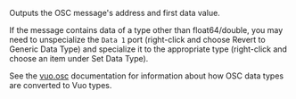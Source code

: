 Outputs the OSC message's address and first data value.

If the message contains data of a type other than float64/double, you may need to unspecialize the `Data 1` port (right-click and choose Revert to Generic Data Type) and specialize it to the appropriate type (right-click and choose an item under Set Data Type).

See the [vuo.osc](vuo-nodeset://vuo.osc) documentation for information about how OSC data types are converted to Vuo types.
